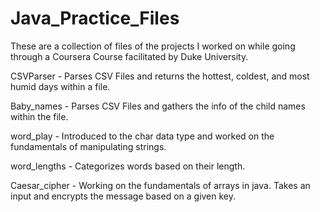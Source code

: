 # Java_Practice_Files

These are a collection of files of the projects I worked on while going through a Coursera Course facilitated by Duke University. 

CSVParser - Parses CSV Files and returns the hottest, coldest, and most humid days within a file.

Baby_names - Parses CSV Files and gathers the info of the child names within the file.

word_play - Introduced to the char data type and worked on the fundamentals of manipulating strings.

word_lengths - Categorizes words based on their length.

Caesar_cipher - Working on the fundamentals of arrays in java. Takes an input and encrypts the message based on a given key.

